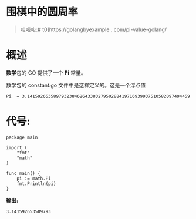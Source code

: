 # 围棋中的圆周率

> 哎哎哎:# t0]https://golangbyexample . com/pi-value-golang/

# **概述**

**数学**包的 GO 提供了一个 **Pi** 常量。

数学包的 constant.go 文件中是这样定义的。这是一个浮点值

```
Pi  = 3.14159265358979323846264338327950288419716939937510582097494459
```

# **代号:**

```
package main

import (
	"fmt"
	"math"
)

func main() {
	pi := math.Pi
	fmt.Println(pi)
} 
```

**输出:**

```
3.141592653589793
```